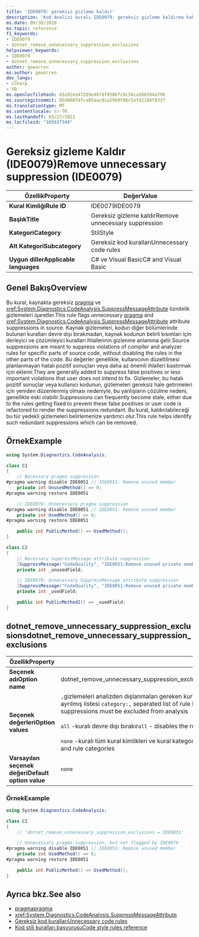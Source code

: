 ```yaml
---
title: 'IDE0079: gereksiz gizleme kaldır'
description: 'Kod Analizi kuralı IDE0079: gereksiz gizleme kaldırma hakkında bilgi edinin'
ms.date: 09/30/2020
ms.topic: reference
f1_keywords:
- IDE0079
- dotnet_remove_unnecessary_suppression_exclusions
helpviewer_keywords:
- IDE0079
- dotnet_remove_unnecessary_suppression_exclusions
author: gewarren
ms.author: gewarren
dev_langs:
- CSharp
- VB
ms.openlocfilehash: 83a92ee47289e46f8f950bfc9c56ca586504a796
ms.sourcegitcommit: 05d0087dfca85aac9ca2960f86c5efd218bf833f
ms.translationtype: MT
ms.contentlocale: tr-TR
ms.lasthandoff: 03/27/2021
ms.locfileid: "105637344"
---
```

# <a name="remove-unnecessary-suppression-ide0079"></a><span data-ttu-id="0f109-103">Gereksiz gizleme Kaldır (IDE0079)</span><span class="sxs-lookup"><span data-stu-id="0f109-103">Remove unnecessary suppression (IDE0079)</span></span>

|<span data-ttu-id="0f109-104">Özellik</span><span class="sxs-lookup"><span data-stu-id="0f109-104">Property</span></span>|<span data-ttu-id="0f109-105">Değer</span><span class="sxs-lookup"><span data-stu-id="0f109-105">Value</span></span>|
|-|-|
| <span data-ttu-id="0f109-106">**Kural Kimliği**</span><span class="sxs-lookup"><span data-stu-id="0f109-106">**Rule ID**</span></span> | <span data-ttu-id="0f109-107">IDE0079</span><span class="sxs-lookup"><span data-stu-id="0f109-107">IDE0079</span></span> |
| <span data-ttu-id="0f109-108">**Başlık**</span><span class="sxs-lookup"><span data-stu-id="0f109-108">**Title**</span></span> | <span data-ttu-id="0f109-109">Gereksiz gizleme kaldır</span><span class="sxs-lookup"><span data-stu-id="0f109-109">Remove unnecessary suppression</span></span> |
| <span data-ttu-id="0f109-110">**Kategori**</span><span class="sxs-lookup"><span data-stu-id="0f109-110">**Category**</span></span> | <span data-ttu-id="0f109-111">Stil</span><span class="sxs-lookup"><span data-stu-id="0f109-111">Style</span></span> |
| <span data-ttu-id="0f109-112">**Alt Kategori**</span><span class="sxs-lookup"><span data-stu-id="0f109-112">**Subcategory**</span></span> | <span data-ttu-id="0f109-113">Gereksiz kod kuralları</span><span class="sxs-lookup"><span data-stu-id="0f109-113">Unnecessary code rules</span></span> |
| <span data-ttu-id="0f109-114">**Uygun diller**</span><span class="sxs-lookup"><span data-stu-id="0f109-114">**Applicable languages**</span></span> | <span data-ttu-id="0f109-115">C# ve Visual Basic</span><span class="sxs-lookup"><span data-stu-id="0f109-115">C# and Visual Basic</span></span> |

## <a name="overview"></a><span data-ttu-id="0f109-116">Genel Bakış</span><span class="sxs-lookup"><span data-stu-id="0f109-116">Overview</span></span>

<span data-ttu-id="0f109-117">Bu kural, kaynakta gereksiz [pragma](../../../csharp/language-reference/preprocessor-directives.md#pragmas) ve <xref:System.Diagnostics.CodeAnalysis.SuppressMessageAttribute> öznitelik gizlemeleri işaretler.</span><span class="sxs-lookup"><span data-stu-id="0f109-117">This rule flags unnecessary [pragma](../../../csharp/language-reference/preprocessor-directives.md#pragmas) and <xref:System.Diagnostics.CodeAnalysis.SuppressMessageAttribute> attribute suppressions in source.</span></span> <span data-ttu-id="0f109-118">Kaynak gizlemeleri, kodun diğer bölümlerinde bulunan kuralları devre dışı bırakmadan, kaynak kodunun belirli kısımları için derleyici ve çözümleyici kuralları ihlallerinin gizlenme anlamına gelir.</span><span class="sxs-lookup"><span data-stu-id="0f109-118">Source suppressions are meant to suppress violations of compiler and analyzer rules for specific parts of source code, without disabling the rules in the other parts of the code.</span></span> <span data-ttu-id="0f109-119">Bu değerler genellikle, kullanıcının düzeltilmesi planlanmayan hatalı pozitif sonuçları veya daha az önemli ihlalleri bastırmak için eklenir.</span><span class="sxs-lookup"><span data-stu-id="0f109-119">They are generally added to suppress false positives or less important violations that user does not intend to fix.</span></span> <span data-ttu-id="0f109-120">Gizlemeler, bu hatalı pozitif sonuçlar veya kullanıcı kodunun, gizlemeleri gereksiz hale getirmeleri için yeniden düzenlenmiş olması nedeniyle, bu yanlışların çözülme nedeni, genellikle eski olabilir.</span><span class="sxs-lookup"><span data-stu-id="0f109-120">Suppressions can frequently become stale, either due to the rules getting fixed to prevent these false positives or user code is refactored to render the suppressions redundant.</span></span> <span data-ttu-id="0f109-121">Bu kural, kaldırılabileceği bu tür yedekli gizlemeleri belirlemenize yardımcı olur.</span><span class="sxs-lookup"><span data-stu-id="0f109-121">This rule helps identify such redundant suppressions which can be removed.</span></span>

## <a name="example"></a><span data-ttu-id="0f109-122">Örnek</span><span class="sxs-lookup"><span data-stu-id="0f109-122">Example</span></span>

```csharp
using System.Diagnostics.CodeAnalysis;

class C1
{
    // Necessary pragma suppression
#pragma warning disable IDE0051 // IDE0051: Remove unused member
    private int UnusedMethod() => 0;
#pragma warning restore IDE0051

    // IDE0079: Unnecessary pragma suppression
#pragma warning disable IDE0051 // IDE0051: Remove unused member
    private int UsedMethod() => 0;
#pragma warning restore IDE0051

    public int PublicMethod() => UsedMethod();
}

class C2
{
    // Necessary SuppressMessage attribute suppression
    [SuppressMessage("CodeQuality", "IDE0051:Remove unused private members", Justification = "<Pending>")]
    private int _unusedField;

    // IDE0079: Unnecessary SuppressMessage attribute suppression
    [SuppressMessage("CodeQuality", "IDE0051:Remove unused private members", Justification = "<Pending>")]
    private int _usedField;

    public int PublicMethod2() => _usedField;
}
```

## <a name="dotnet_remove_unnecessary_suppression_exclusions"></a><span data-ttu-id="0f109-123">dotnet_remove_unnecessary_suppression_exclusions</span><span class="sxs-lookup"><span data-stu-id="0f109-123">dotnet_remove_unnecessary_suppression_exclusions</span></span>

|<span data-ttu-id="0f109-124">Özellik</span><span class="sxs-lookup"><span data-stu-id="0f109-124">Property</span></span>|<span data-ttu-id="0f109-125">Değer</span><span class="sxs-lookup"><span data-stu-id="0f109-125">Value</span></span>|
|-|-|
| <span data-ttu-id="0f109-126">**Seçenek adı**</span><span class="sxs-lookup"><span data-stu-id="0f109-126">**Option name**</span></span> | <span data-ttu-id="0f109-127">dotnet_remove_unnecessary_suppression_exclusions</span><span class="sxs-lookup"><span data-stu-id="0f109-127">dotnet_remove_unnecessary_suppression_exclusions</span></span>
| <span data-ttu-id="0f109-128">**Seçenek değerleri**</span><span class="sxs-lookup"><span data-stu-id="0f109-128">**Option values**</span></span> | <span data-ttu-id="0f109-129">`,`gizlemeleri analizden dışlanmaları gereken kural kimliklerinin veya kural kategorilerinin (ön eki olan) ayrılmış listesi `category:`</span><span class="sxs-lookup"><span data-stu-id="0f109-129">`,` separated list of rule IDs or rule categories (prefixed with `category:`) whose suppressions must be excluded from analysis</span></span><br /><br /><span data-ttu-id="0f109-130">`all` -kuralı devre dışı bırakır</span><span class="sxs-lookup"><span data-stu-id="0f109-130">`all` - disables the rule</span></span><br /><br /><span data-ttu-id="0f109-131">`none` -kuralı tüm kural kimlikleri ve kural kategorileri için etkinleştirilir</span><span class="sxs-lookup"><span data-stu-id="0f109-131">`none` - enables the rule for all rule IDs and rule categories</span></span> |
| <span data-ttu-id="0f109-132">**Varsayılan seçenek değeri**</span><span class="sxs-lookup"><span data-stu-id="0f109-132">**Default option value**</span></span> | `none` |

### <a name="example"></a><span data-ttu-id="0f109-133">Örnek</span><span class="sxs-lookup"><span data-stu-id="0f109-133">Example</span></span>

```csharp
using System.Diagnostics.CodeAnalysis;

class C1
{
    // 'dotnet_remove_unnecessary_suppression_exclusions = IDE0051'

    // Unnecessary pragma suppression, but not flagged by IDE0079
#pragma warning disable IDE0051 // IDE0051: Remove unused member
    private int UsedMethod() => 0;
#pragma warning restore IDE0051

    public int PublicMethod() => UsedMethod();
}
```

## <a name="see-also"></a><span data-ttu-id="0f109-134">Ayrıca bkz.</span><span class="sxs-lookup"><span data-stu-id="0f109-134">See also</span></span>

- [<span data-ttu-id="0f109-135">pragma</span><span class="sxs-lookup"><span data-stu-id="0f109-135">pragma</span></span>](../../../csharp/language-reference/preprocessor-directives.md#pragmas)
- <xref:System.Diagnostics.CodeAnalysis.SuppressMessageAttribute>
- [<span data-ttu-id="0f109-136">Gereksiz kod kuralları</span><span class="sxs-lookup"><span data-stu-id="0f109-136">Unnecessary code rules</span></span>](unnecessary-code-rules.md)
- [<span data-ttu-id="0f109-137">Kod stili kuralları başvurusu</span><span class="sxs-lookup"><span data-stu-id="0f109-137">Code style rules reference</span></span>](index.md)
